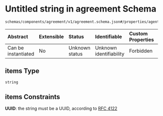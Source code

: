 # Untitled string in agreement Schema

```txt
schemas/components/agreement/v1/agreement.schema.json#/properties/agentIDs/items
```



| Abstract            | Extensible | Status         | Identifiable            | Custom Properties | Additional Properties | Access Restrictions | Defined In                                                                                                                             |
| :------------------ | :--------- | :------------- | :---------------------- | :---------------- | :-------------------- | :------------------ | :------------------------------------------------------------------------------------------------------------------------------------- |
| Can be instantiated | No         | Unknown status | Unknown identifiability | Forbidden         | Allowed               | none                | [agreement.schema.json\*](../../https:/hai.ai/schemas/=./schemas/components/agreement/v1/agreement.schema.json "open original schema") |

## items Type

`string`

## items Constraints

**UUID**: the string must be a UUID, according to [RFC 4122](https://tools.ietf.org/html/rfc4122 "check the specification")
